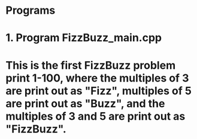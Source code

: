 # Programs
#
# 1. Program FizzBuzz_main.cpp
#     This is the first FizzBuzz problem print 1-100, where the multiples of 3 are print out as "Fizz", multiples of 5 are print out as "Buzz", and the multiples of 3 and 5 are print out as "FizzBuzz".
